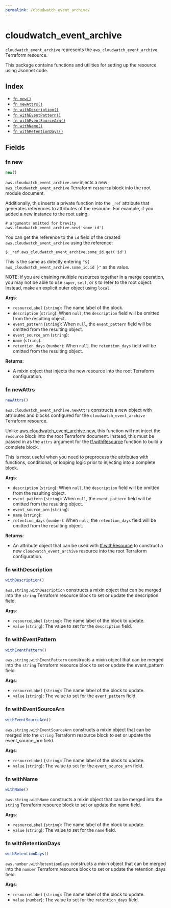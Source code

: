 ```yaml
---
permalink: /cloudwatch_event_archive/
---
```


# cloudwatch_event_archive

`cloudwatch_event_archive` represents the `aws_cloudwatch_event_archive` Terraform resource.



This package contains functions and utilities for setting up the resource using Jsonnet code.


## Index

* [`fn new()`](#fn-new)
* [`fn newAttrs()`](#fn-newattrs)
* [`fn withDescription()`](#fn-withdescription)
* [`fn withEventPattern()`](#fn-witheventpattern)
* [`fn withEventSourceArn()`](#fn-witheventsourcearn)
* [`fn withName()`](#fn-withname)
* [`fn withRetentionDays()`](#fn-withretentiondays)

## Fields

### fn new

```ts
new()
```


`aws.cloudwatch_event_archive.new` injects a new `aws_cloudwatch_event_archive` Terraform `resource`
block into the root module document.

Additionally, this inserts a private function into the `_ref` attribute that generates references to attributes of the
resource. For example, if you added a new instance to the root using:

    # arguments omitted for brevity
    aws.cloudwatch_event_archive.new('some_id')

You can get the reference to the `id` field of the created `aws.cloudwatch_event_archive` using the reference:

    $._ref.aws_cloudwatch_event_archive.some_id.get('id')

This is the same as directly entering `"${ aws_cloudwatch_event_archive.some_id.id }"` as the value.

NOTE: if you are chaining multiple resources together in a merge operation, you may not be able to use `super`, `self`,
or `$` to refer to the root object. Instead, make an explicit outer object using `local`.

**Args**:
  - `resourceLabel` (`string`): The name label of the block.
  - `description` (`string`):  When `null`, the `description` field will be omitted from the resulting object.
  - `event_pattern` (`string`):  When `null`, the `event_pattern` field will be omitted from the resulting object.
  - `event_source_arn` (`string`): 
  - `name` (`string`): 
  - `retention_days` (`number`):  When `null`, the `retention_days` field will be omitted from the resulting object.

**Returns**:
- A mixin object that injects the new resource into the root Terraform configuration.


### fn newAttrs

```ts
newAttrs()
```


`aws.cloudwatch_event_archive.newAttrs` constructs a new object with attributes and blocks configured for the `cloudwatch_event_archive`
Terraform resource.

Unlike [aws.cloudwatch_event_archive.new](#fn-new), this function will not inject the `resource`
block into the root Terraform document. Instead, this must be passed in as the `attrs` argument for the
[tf.withResource](https://github.com/tf-libsonnet/core/tree/main/docs#fn-withresource) function to build a complete block.

This is most useful when you need to preprocess the attributes with functions, conditional, or looping logic prior to
injecting into a complete block.

**Args**:
  - `description` (`string`):  When `null`, the `description` field will be omitted from the resulting object.
  - `event_pattern` (`string`):  When `null`, the `event_pattern` field will be omitted from the resulting object.
  - `event_source_arn` (`string`): 
  - `name` (`string`): 
  - `retention_days` (`number`):  When `null`, the `retention_days` field will be omitted from the resulting object.

**Returns**:
  - An attribute object that can be used with [tf.withResource](https://github.com/tf-libsonnet/core/tree/main/docs#fn-withresource) to construct a new `cloudwatch_event_archive` resource into the root Terraform configuration.


### fn withDescription

```ts
withDescription()
```

`aws.string.withDescription` constructs a mixin object that can be merged into the `string`
Terraform resource block to set or update the description field.



**Args**:
  - `resourceLabel` (`string`): The name label of the block to update.
  - `value` (`string`): The value to set for the `description` field.


### fn withEventPattern

```ts
withEventPattern()
```

`aws.string.withEventPattern` constructs a mixin object that can be merged into the `string`
Terraform resource block to set or update the event_pattern field.



**Args**:
  - `resourceLabel` (`string`): The name label of the block to update.
  - `value` (`string`): The value to set for the `event_pattern` field.


### fn withEventSourceArn

```ts
withEventSourceArn()
```

`aws.string.withEventSourceArn` constructs a mixin object that can be merged into the `string`
Terraform resource block to set or update the event_source_arn field.



**Args**:
  - `resourceLabel` (`string`): The name label of the block to update.
  - `value` (`string`): The value to set for the `event_source_arn` field.


### fn withName

```ts
withName()
```

`aws.string.withName` constructs a mixin object that can be merged into the `string`
Terraform resource block to set or update the name field.



**Args**:
  - `resourceLabel` (`string`): The name label of the block to update.
  - `value` (`string`): The value to set for the `name` field.


### fn withRetentionDays

```ts
withRetentionDays()
```

`aws.number.withRetentionDays` constructs a mixin object that can be merged into the `number`
Terraform resource block to set or update the retention_days field.



**Args**:
  - `resourceLabel` (`string`): The name label of the block to update.
  - `value` (`number`): The value to set for the `retention_days` field.

